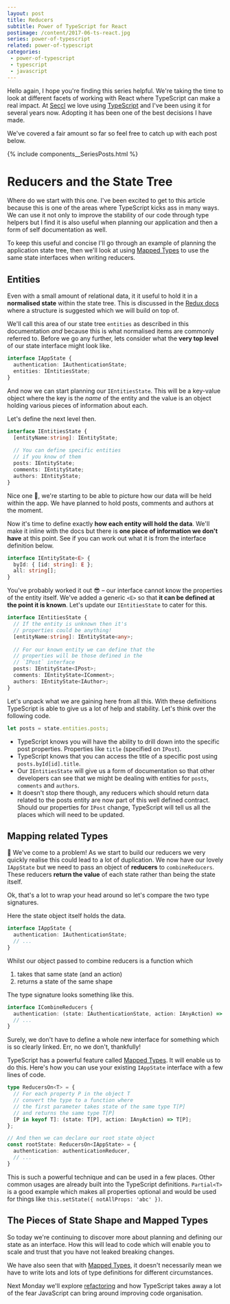 ```yaml
---
layout: post
title: Reducers
subtitle: Power of TypeScript for React
postimage: /content/2017-06-ts-react.jpg
series: power-of-typescript
related: power-of-typescript
categories:
 - power-of-typescript
 - typescript
 - javascript
---
```


Hello again, I hope you're finding this series helpful. We're taking the time to look at different facets of working with React where TypeScript can make a real impact. At [Seccl](https://seccl.tech) we love using [TypeScript](https://www.typescriptlang.org/) and I've been using it for several years now. Adopting it has been one of the best decisions I have made.

We've covered a fair amount so far so feel free to catch up with each post below.

{% include components__SeriesPosts.html %}

# Reducers and the State Tree

Where do we start with this one. I've been excited to get to this article because this is one of the areas where TypeScript kicks ass in many ways. We can use it not only to improve the stability of our code through type helpers but I find it is also useful when planning our application and then a form of self documentation as well.

To keep this useful and concise I'll go through an example of planning the application state tree, then we'll look at using [Mapped Types](https://www.typescriptlang.org/docs/handbook/advanced-types.html#mapped-types) to use the same state interfaces when writing reducers.

## Entities

Even with a small amount of relational data, it it useful to hold it in a **normalised state** within the state tree. This is discussed in the [Redux docs](http://redux.js.org/docs/recipes/reducers/NormalizingStateShape.html) where a structure is suggested which we will build on top of. 

We'll call this area of our state tree `entities` as described in this documentation *and* because this is what normalised items are commonly referred to. Before we go any further, lets consider what the **very top level** of our state interface might look like.

```typescript
interface IAppState {
  authentication: IAuthenticationState;
  entities: IEntitiesState;
}
```

And now we can start planning our `IEntitiesState`. This will be a key-value object where the key is the *name* of the entity and the value is an object holding various pieces of information about each. 

Let's define the next level then.

```typescript
interface IEntitiesState {
  [entityName:string]: IEntityState;
  
  // You can define specific entities
  // if you know of them
  posts: IEntityState;
  comments: IEntityState;
  authors: IEntityState;
}
```

Nice one 🚀, we're starting to be able to picture how our data will be held within the app. We have planned to hold posts, comments and authors at the moment.

Now it's time to define exactly **how each entity will hold the data**. We'll make it inline with the docs but there is **one piece of information we don't have** at this point. See if you can work out what it is from the interface definition below.

```typescript
interface IEntityState<E> {
  byId: { [id: string]: E };
  all: string[];
}
```

You've probably worked it out 😎 – our interface cannot know the properties of the entity itself. We've added a generic `<E>` so that **it can be defined at the point it is known**. Let's update our `IEntitiesState` to cater for this.

```typescript
interface IEntitiesState {
  // If the entity is unknown then it's
  // properties could be anything!
  [entityName:string]: IEntityState<any>;
  
  // For our known entity we can define that the
  // properties will be those defined in the
  // `IPost` interface
  posts: IEntityState<IPost>;
  comments: IEntityState<IComment>;
  authors: IEntityState<IAuthor>;
}
```

Let's unpack what we are gaining here from all this. With these definitions TypeScript is able to give us a lot of help and stability. Let's think over the following code. 

```typescript
let posts = state.entities.posts;
```

 - TypeScript knows you will have the ability to drill down into the specific post properties. Properties like `title` (specified on `IPost`).
 - TypeScript knows that you can access the title of a specific post using `posts.byId[id].title`.
 - Our `IEntitiesState` will give us a form of documentation so that other developers can see that we might be dealing with entities for `posts`, `comments` and `authors`.
 - It doesn't stop there though, any reducers which should return data related to the posts entity are now part of this well defined contract. Should our properties for `IPost` change, TypeScript will tell us all the places which will need to be updated. 

## Mapping related Types

🙈 We've come to a problem! As we start to build our reducers we very quickly realise this could lead to a lot of duplication. We now have our lovely `IAppState` but we need to pass an object of **reducers** to `combineReducers`. These reducers **return the value** of each state rather than being the state itself.

Ok, that's a lot to wrap your head around so let's compare the two type signatures.

Here the state object itself holds the data.

```typescript
interface IAppState {
  authentication: IAuthenticationState;
  // ...
}
```

Whilst our object passed to combine reducers is a function which

 1. takes that same state (and an action)
 2. returns a state of the same shape
 
The type signature looks something like this.

```typescript
interface ICombineReducers {
  authentication: (state: IAuthenticationState, action: IAnyAction) => IAuthenticationState;
  // ...
}
```

Surely, we don't have to define a whole new interface for something which is so clearly linked. Err, no we don't, thankfully!

TypeScript has a powerful feature called [Mapped Types](https://www.typescriptlang.org/docs/handbook/advanced-types.html#mapped-types). It will enable us to do this. Here's how you can use your existing `IAppState` interface with a few lines of code.

```typescript
type ReducersOn<T> = {
  // For each property P in the object T
  // convert the type to a function where
  // the first parameter takes state of the same type T[P]
  // and returns the same type T[P]
  [P in keyof T]: (state: T[P], action: IAnyAction) => T[P];
};

// And then we can declare our root state object
const rootState: ReducersOn<IAppState> = {
  authentication: authenticationReducer,
  // ...
}
```

This is such a powerful technique and can be used in a few places. Other common usages are already built into the TypeScript definitions. `Partial<T>` is a good example which makes all properties optional and would be used for things like `this.setState({ notAllProps: 'abc' })`.

## The Pieces of State Shape and Mapped Types
So today we're continuing to discover more about planning and defining our state as an interface. How this will lead to code which will enable you to scale and trust that you have not leaked breaking changes.

We have also seen that with [Mapped Types](https://www.typescriptlang.org/docs/handbook/advanced-types.html#mapped-types), it doesn't necessarily mean we have to write lots and lots of type definitions for different circumstances.

Next Monday we'll explore [refactoring](/blog/2017/07/18/the-power-of-typescript-for-react-05-refactoring) and how TypeScript takes away a lot of the fear JavaScript can bring around improving code organisation.


